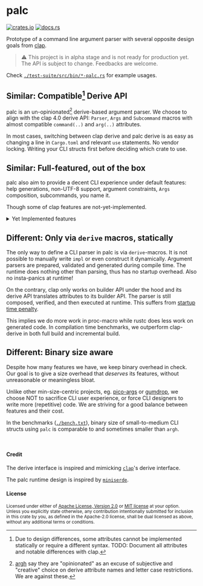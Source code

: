 # palc

[![crates.io](https://img.shields.io/crates/v/palc)](https://crates.io/crates/palc)
[![docs.rs](https://img.shields.io/docsrs/palc)](https://docs.rs/palc)

Prototype of a command line argument parser with several opposite design goals from [clap].

> ⚠️ This project is in alpha stage and is not ready for production yet.
> The API is subject to change. Feedbacks are welcome.

Check [`./test-suite/src/bin/*-palc.rs`](https://github.com/oxalica/palc/blob/main/test-suite/src/bin/criterion-palc.rs) for example usages.

[clap]: https://github.com/clap-rs/clap

## Similar: Compatible[^1] Derive API

palc is an un-opinionated[^2] derive-based argument parser.
We choose to align with the clap 4.0 derive API: `Parser`, `Args` and `Subcommand`
macros with almost compatible `command(..)` and `arg(..)` attributes.

In most cases, switching between clap derive and palc derive is as easy as
changing a line in `Cargo.toml` and relevant `use` statements. No vendor locking.
Writing your CLI structs first before deciding which crate to use.

## Similar: Full-featured, out of the box

palc also aim to provide a decent CLI experience under default features:
help generations, non-UTF-8 support, argument constraints, `Args` composition,
subcommands, you name it.

Though some of clap features are not-yet-implemented.

<details>

<summary>Yet Implemented features</summary>

<!-- TODO: Document these in rustdoc, not here. -->

- Argument behaviors:
  - [x] Boolean flags `--verbose`.
  - [x] Named arguments `--long value`, `-svalue`
    - [x] Bundled short arguments `-czf`
    - [x] '='-separator `--long=v` `-f=v`.
    - [x] Aliases.
    - [x] Reject hyphen values.
    - [x] Allow hyphen values.
    - [ ] Space-delimited multi-values.
    - [x] Custom-delimited multi-values.
    - [ ] Multi-values with value-terminator.
  - [x] Unnamed/free/positional arguments `FILE`.
    - [x] Force no named arguments `--`.
    - [x] Greedy/tail arguments (`arg(trailing_var_arg)`).
    - [x] Last arguments after `--` (`arg(last)`).
    - [ ] Allow hyphen values.
  - [ ] Counting number of occurrence (`ArgAction::Count`).
  - [ ] Custom ArgAction.
  - [ ] Custom number of values (`arg(num_args)`).
  - [ ] Overrides.

  - List of [magic argument types](https://docs.rs/clap/4.5.40/clap/_derive/index.html#arg-types) with automatic default behaviors:
    - [x] `T where T: TryFrom<&OsStr> || TryFrom<&str> || FromStr` (named & unnamed)
    - [x] `bool` (named)
    - [x] `Option<T>` (named)
    - [ ] `Option<Option<T>>` (named)
      FIXME: The semantic disagrees with clap yet.
    - [x] `Vec<T>` (named & unnamed)
    - [x] `Option<Vec<T>>` (named & unnamed)
    - [ ] `Vec<Vec<T>>`
    - [ ] `Option<Vec<Vec<T>>>`
    
  - [x] Default values. (`arg(default_value_t)`)
    - [x] Default pre-parsed string value. (`arg(default_value)`)
      - Note: The provided string value will be parsed at runtime if the
        argument is missing. This will cause codegen degradation due to
        panic handling, and typos cannot be caught statically.
        Always use `arg(default_value_t)` if possible.
    - [ ] Default missing values.
    - [ ] Default from env.

- Argument value parsing:
  - [x] `derive(ValueEnum)`
    - [x] `value(rename_all)`
    - [x] `value(name)`
    - [ ] `value(skip)`
    - [ ] `value(help)`
  - [x] Non-UTF-8 inputs `PathBuf`, `OsString`.
  - [x] Automatically picked custom parser via `From<OsString>`, `From<String>` or `FromStr`.
  - [x] `arg(ignore_case)`
    - Note: Only `ValueEnum` that has no UPPERCASE variants are supported yet, due to implementation limitation.

- Argument validations:
  - [x] Reject duplicated arguments.
  - [x] Required.
    - [ ] Conditional required.
  - [x] Conflicts.
  - [x] Exclusive.
  - [ ] Args groups (one and only one argument).

- Composition:
  - [x] `arg(flatten)`.
    - Note that non-flatten arguments always take precedence over flatten arguments.
    - [x] Flatten named arguments.
    - [ ] Flatten unnamed arguments.
  - [x] Subcommands.
    - [ ] Argv0 as subcommand (multi-call binary).
    - [x] Prefer parsing subcommand over unnamed arguments.
    - [x] Global args.
      - Note: Current implementation has limitations on the number of values it takes.
        And it only propagates up if the inner Args cannot accept the named arguments --
        that is -- only one innermost Args on the ancestor chain will receive it, not all.

- [x] Help generation.
  Note: Help text is only for human consumption. The precise format is unstable,
  may change at any time and is not expected to exactly follow `clap`'s help format
  (although that is our general direction).

  - [x] Long help `--help`.
  - [ ] Short help `-h`.
  - [ ] Version `--version`.
  - [x] Custom header and footer.
  - [ ] Hiding.
  - [ ] Possible values of enums.
  - [x] Default values via `arg(default_value{,_t})`.
  - [ ] Custom help subcommand or flags.

- [ ] Helpful error messages.
  - [x] Error argument and reason.
  - [ ] Expected format.
  - [ ] Error suggestions ("did you mean").
  - [ ] Custom help template.

- Term features:
  - [ ] Colored output.
  - Wrap on terminal width.
    - We do not plan to implement this for now because its drawback outweighs
      its benefits. Word splitting and text rendering length with Unicode
      support is be very tricky and costly. It also hurts output reproducibility.

- [ ] Reflection.
- [ ] Completions.

</details>

## Different: Only via `derive` macros, statically

The only way to define a CLI parser in palc is via `derive`-macros. It is not
possible to manually write `impl` or even construct it dynamically.
Argument parsers are prepared, validated and generated during compile time.
The runtime does nothing other than parsing, thus has no startup overhead.
Also no insta-panics at runtime!

On the contrary, clap only works on builder API under the hood and its derive
API translates attributes to its builder API.  The parser is still composed,
verified, and then executed at runtime. This suffers from
[startup time penalty](https://github.com/clap-rs/clap/pull/4792).

This implies we do more work in proc-macro while rustc does less work on
generated code. In compilation time benchmarks, we outperform clap-derive in
both full build and incremental build.

## Different: Binary size aware

Despite how many features we have, we keep binary overhead in check.
Our goal is to give a size overhead that *deserves* its features, without
unreasonable or meaningless bloat.

Unlike other min-size-centric projects, eg. [pico-args] or [gumdrop], we choose
NOT to sacrifice CLI user experience, or force CLI designers to write more
(repetitive) code.
We are striving for a good balance between features and their cost.

In the benchmarks ([`./bench.txt`](./bench.txt)), binary size of small-to-medium
CLI structs using `palc` is comparable to and sometimes smaller than `argh`.

[pico-args]: https://crates.io/crates/pico-args
[gumdrop]: https://crates.io/crates/gumdrop

<br>

#### Credit

The derive interface is inspired and mimicking [`clap`][clap]'s derive interface.

The palc runtime design is inspired by [`miniserde`](https://github.com/dtolnay/miniserde).

#### License

<sup>
Licensed under either of <a href="LICENSE-APACHE">Apache License, Version
2.0</a> or <a href="LICENSE-MIT">MIT license</a> at your option.
</sup>

<br>

<sub>
Unless you explicitly state otherwise, any contribution intentionally submitted
for inclusion in this crate by you, as defined in the Apache-2.0 license, shall
be dual licensed as above, without any additional terms or conditions.
</sub>

[^1]: Due to design differences, some attributes cannot be implemented
statically or require a different syntax.
TODO: Document all attributes and notable differences with clap.

[^2]: [argh] say they are "opinionated" as an excuse of subjective and "creative" choice on derive attribute names and letter case restrictions. We are against these.

[argh]: https://github.com/google/argh
